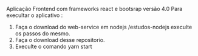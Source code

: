 Aplicação Frontend com frameworks react e bootsrap versão 4.0
Para execultar o aplicativo : 
1. Faça o download do web-service em nodejs /estudos-nodejs execulte os passos do mesmo.
2. Faça o download desse repositorio.
3. Execulte o comando yarn start
